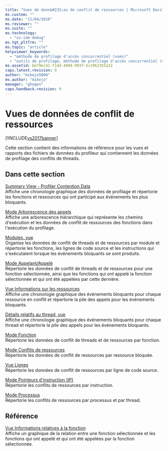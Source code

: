 ```yaml
---
title: "Vues de donn&#233;es de conflit de ressources | Microsoft Docs"
ms.custom: ""
ms.date: "11/04/2016"
ms.reviewer: ""
ms.suite: ""
ms.technology: 
  - "vs-ide-debug"
ms.tgt_pltfrm: ""
ms.topic: "article"
helpviewer_keywords: 
  - "méthode de profilage d'accès concurrentiel (vues)"
  - "outils de profilage, méthode de profilage d'accès concurrentiel (vue)"
ms.assetid: be79ec41-f1dd-4984-993f-5c2962355a32
caps.latest.revision: 9
author: "mikejo5000"
ms.author: "mikejo"
manager: "ghogen"
caps.handback.revision: 9
---
```

# Vues de donn&#233;es de conflit de ressources
[!INCLUDE[vs2017banner](../code-quality/includes/vs2017banner.md)]

Cette section contient des informations de référence pour les vues et rapports des fichiers de données du profileur qui contiennent les données de profilage des conflits de threads.  
  
## Dans cette section  
 [Summary View \- Profiler Contention Data](../profiling/resource-contention-data-views.md)  
 Affiche une chronologie graphique des données de profilage et répertorie les fonctions et ressources qui ont participé aux événements les plus bloquants.  
  
 [Mode Arborescence des appels](../profiling/call-tree-view-contention-data.md)  
 Affiche une arborescence hiérarchique qui représente les chemins d'exécution et les données de conflit de ressources des fonctions dans l'exécution du profilage.  
  
 [Modules, vue](../profiling/modules-view-contention-data.md)  
 Organise les données de conflit de threads et de ressources par module et répertorie les fonctions, les lignes de code source et les instructions qui s'exécutaient lorsque les événements bloquants se sont produits.  
  
 [Mode Appelant\/Appelé](../profiling/caller-callee-view-contention-data.md)  
 Répertorie les données de conflit de threads et de ressources pour une fonction sélectionnée, ainsi que les fonctions qui ont appelé la fonction sélectionnée et qui ont été appelées par cette dernière.  
  
 [Vue Informations sur les ressources](../profiling/resource-details-view-contention-data.md)  
 Affiche une chronologie graphique des événements bloquants pour chaque ressource en conflit et répertorie la pile des appels pour les événements bloquants.  
  
 [Détails relatifs au thread, vue](../profiling/thread-details-view-contention-data.md)  
 Affiche une chronologie graphique des événements bloquants pour chaque thread et répertorie la pile des appels pour les événements bloquants.  
  
 [Mode Fonction](../profiling/functions-view-contention-data.md)  
 Répertorie les données de conflit de threads et de ressources par fonction.  
  
 [Mode Conflits de ressources](../profiling/resource-contentions-view-contention-data.md)  
 Répertorie les données de conflit de ressources par ressource bloquée.  
  
 [Vue Lignes](../profiling/lines-view-contention-data.md)  
 Répertorie les données de conflit de ressources par ligne de code source.  
  
 [Mode Pointeurs d'instruction \(IP\)](../profiling/instruction-pointers-ips-view-contention-data.md)  
 Répertorie les conflits de ressources par instruction.  
  
 [Mode Processus](../profiling/process-view-contention-data.md)  
 Répertorie les conflits de ressources par processus et par thread.  
  
## Référence  
 [Vue Informations relatives à la fonction](../profiling/function-details-view.md)  
 Affiche un graphique de la relation entre une fonction sélectionnée et les fonctions qui ont appelé et qui ont été appelées par la fonction sélectionnée.